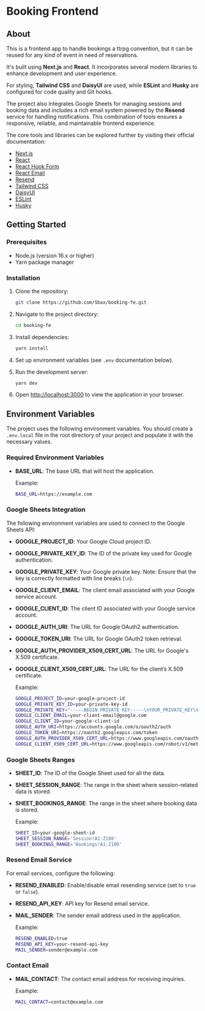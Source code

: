 # Booking Frontend

## About

This is a frontend app to handle bookings a ttrpg convention, but it can be reused for any kind of event in need of reservations.

It's built using **Next.js** and **React**. It incorporates several modern libraries to enhance development and user experience.

For styling, **Tailwind CSS** and **DaisyUI** are used, while **ESLint** and **Husky** are configured for code quality and Git hooks.

The project also integrates Google Sheets for managing sessions and booking data and includes a rich email system powered by the **Resend** service for handling notifications. This combination of tools ensures a responsive, reliable, and maintainable frontend experience.

The core tools and libraries can be explored further by visiting their official documentation:

- [Next.js](https://nextjs.org/docs)
- [React](https://reactjs.org/docs/getting-started.html)
- [React Hook Form](https://react-hook-form.com/get-started)
- [React Email](https://react.email/docs)
- [Resend](https://resend.com/docs)
- [Tailwind CSS](https://tailwindcss.com/docs)
- [DaisyUI](https://daisyui.com/docs)
- [ESLint](https://eslint.org/docs/latest)
- [Husky](https://typicode.github.io/husky/#/)

## Getting Started

### Prerequisites

- Node.js (version 16.x or higher)
- Yarn package manager

### Installation

1. Clone the repository:

   ```bash
   git clone https://github.com/Sbax/booking-fe.git
   ```

2. Navigate to the project directory:

   ```bash
   cd booking-fe
   ```

3. Install dependencies:

   ```bash
   yarn install
   ```

4. Set up environment variables (see `.env` documentation below).

5. Run the development server:

   ```bash
   yarn dev
   ```

6. Open [http://localhost:3000](http://localhost:3000) to view the application in your browser.

## Environment Variables

The project uses the following environment variables. You should create a `.env.local` file in the root directory of your project and populate it with the necessary values.

### Required Environment Variables

- **BASE_URL**: The base URL that will host the application.

  Example:

  ```bash
  BASE_URL=https://example.com
  ```

### Google Sheets Integration

The following environment variables are used to connect to the Google Sheets API:

- **GOOGLE_PROJECT_ID**: Your Google Cloud project ID.
- **GOOGLE_PRIVATE_KEY_ID**: The ID of the private key used for Google authentication.
- **GOOGLE_PRIVATE_KEY**: Your Google private key. Note: Ensure that the key is correctly formatted with line breaks (`\n`).
- **GOOGLE_CLIENT_EMAIL**: The client email associated with your Google service account.
- **GOOGLE_CLIENT_ID**: The client ID associated with your Google service account.
- **GOOGLE_AUTH_URI**: The URL for Google OAuth2 authentication.
- **GOOGLE_TOKEN_URI**: The URL for Google OAuth2 token retrieval.
- **GOOGLE_AUTH_PROVIDER_X509_CERT_URL**: The URL for Google's X.509 certificate.
- **GOOGLE_CLIENT_X509_CERT_URL**: The URL for the client’s X.509 certificate.

  Example:

  ```bash
  GOOGLE_PROJECT_ID=your-google-project-id
  GOOGLE_PRIVATE_KEY_ID=your-private-key-id
  GOOGLE_PRIVATE_KEY="-----BEGIN PRIVATE KEY-----\nYOUR_PRIVATE_KEY\n-----END PRIVATE KEY-----\n"
  GOOGLE_CLIENT_EMAIL=your-client-email@google.com
  GOOGLE_CLIENT_ID=your-google-client-id
  GOOGLE_AUTH_URI=https://accounts.google.com/o/oauth2/auth
  GOOGLE_TOKEN_URI=https://oauth2.googleapis.com/token
  GOOGLE_AUTH_PROVIDER_X509_CERT_URL=https://www.googleapis.com/oauth2/v1/certs
  GOOGLE_CLIENT_X509_CERT_URL=https://www.googleapis.com/robot/v1/metadata/x509/your-client-email%40google.com
  ```

### Google Sheets Ranges

- **SHEET_ID**: The ID of the Google Sheet used for all the data.
- **SHEET_SESSION_RANGE**: The range in the sheet where session-related data is stored.
- **SHEET_BOOKINGS_RANGE**: The range in the sheet where booking data is stored.

  Example:

  ```bash
  SHEET_ID=your-google-sheet-id
  SHEET_SESSION_RANGE='Session!A1:Z100'
  SHEET_BOOKINGS_RANGE='Bookings!A1:Z100'
  ```

### Resend Email Service

For email services, configure the following:

- **RESEND_ENABLED**: Enable/disable email resending service (set to `true` or `false`).
- **RESEND_API_KEY**: API key for Resend email service.
- **MAIL_SENDER**: The sender email address used in the application.

  Example:

  ```bash
  RESEND_ENABLED=true
  RESEND_API_KEY=your-resend-api-key
  MAIL_SENDER=sender@example.com
  ```

### Contact Email

- **MAIL_CONTACT**: The contact email address for receiving inquiries.

  Example:

  ```bash
  MAIL_CONTACT=contact@example.com
  ```
